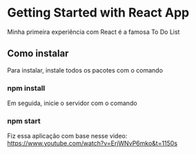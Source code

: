 # Getting Started with React App

Minha primeira experiência com React é a famosa To Do List

## Como instalar

Para instalar, instale todos os pacotes com o comando
### npm install

Em seguida, inicie o servidor com o comando
### npm start

Fiz essa aplicação com base nesse video: https://www.youtube.com/watch?v=ErjWNvP6mko&t=1150s
